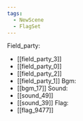```yaml
---
tags:
  - NewScene
  - FlagSet
---
```

Field_party:
- [[field_party_3]]
- [[field_party_0]]
- [[field_party_2]]
- [[field_party_1]]
Bgm:
- [[bgm_17]]
Sound:
- [[sound_49]]
- [[sound_39]]
Flag:
- [[flag_9477]]
